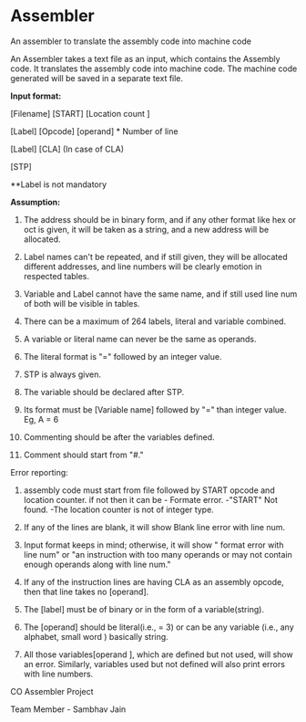 # Assembler
An assembler to translate the assembly code into machine code

An Assembler takes a text file as an input, which contains the Assembly code. It translates the assembly code into machine code. The machine code generated will be saved in a separate text file.

**Input format:**

[Filename] [START] [Location count ]

[Label] [Opcode] [operand] * Number of line

[Label] [CLA] (In case of CLA)

[STP]

**Label is not mandatory

**Assumption:**

1. The address should be in binary form, and if any other format like hex or oct is given, it will be taken as a string, and a new address will be allocated. 
    
2.  Label names can't be repeated, and if still given, they will be allocated different addresses, and line numbers will be clearly emotion in respected tables.
   
3. Variable and Label cannot have the same name, and if still used line num of both will be visible in tables.
    
4. There can be a maximum of 264 labels, literal and variable combined.
    
5. A variable or literal name can never be the same as operands.
    
6. The literal format is "=" followed by an integer value.
    
7. STP is always given.
    
8. The variable should be declared after STP.
    
9. Its format must be [Variable name] followed by "=" than integer value. Eg, A = 6
    
10. Commenting should be after the variables defined.
     
11. Comment should start from "#."

Error reporting:

1. assembly code must start from file followed by START opcode and location counter. if not then it can be
       - Formate error.
       -"START" Not found.
        -The location counter is not of integer type.

2. If any of the lines are blank, it will show Blank line error with line num.

3. Input format keeps in mind; otherwise, it will show " format error with line num" or "an instruction with   too many operands or may not contain enough operands along with line num."

4. If any of the instruction lines are having CLA as an assembly opcode, then that line takes no [operand].

5. The [label] must be of binary or in the form of a variable(string).

6. The [operand] should be literal(i.e., = 3) or can be any variable (i.e., any alphabet, small word ) basically string.

7. All those variables[operand ], which are defined but not used, will show an error. Similarly, variables used but not defined will also print errors with line numbers.

CO Assembler Project

Team Member - Sambhav Jain
